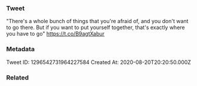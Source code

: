 ### Tweet
"There's a whole bunch of things that you're afraid of, and you don't want to go there. But if you want to put yourself together, that's exactly where you have to go" https://t.co/B9agtXabur

### Metadata
Tweet ID: 1296542731964227584
Created At: 2020-08-20T20:20:50.000Z

### Related

